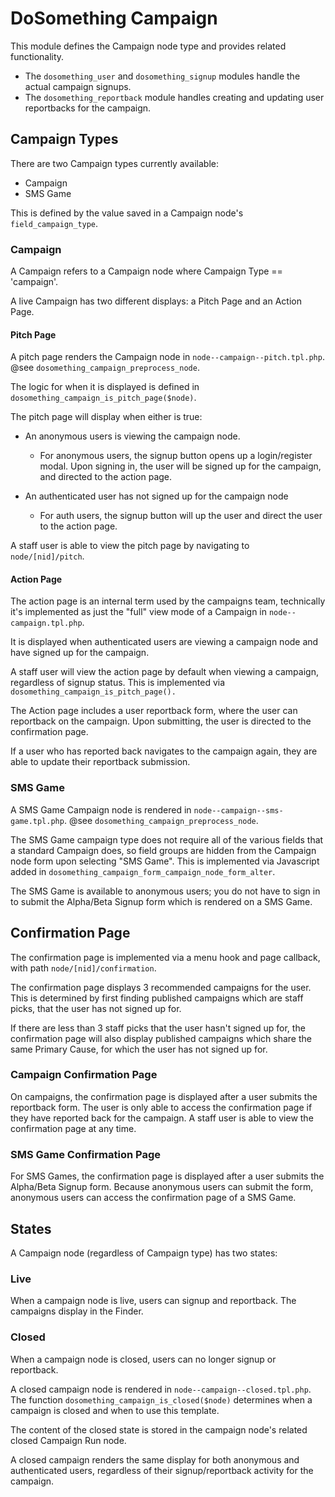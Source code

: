 # DoSomething Campaign

This module defines the Campaign node type and provides related functionality.

* The `dosomething_user` and `dosomething_signup` modules handle the actual
campaign signups.
* The `dosomething_reportback` module handles creating and
updating user reportbacks for the campaign.

## Campaign Types

There are two Campaign types currently available:

* Campaign
* SMS Game

This is defined by the value saved in a Campaign node's `field_campaign_type`.
 

### Campaign

A Campaign refers to a Campaign node where Campaign Type == 'campaign'.

A live Campaign has two different displays: a Pitch Page and an Action Page.

#### Pitch Page

A pitch page renders the Campaign node in `node--campaign--pitch.tpl.php`. 
@see `dosomething_campaign_preprocess_node`.

The logic for when it is displayed is defined in `dosomething_campaign_is_pitch_page($node)`.

The pitch page will display when either is true:

 * An anonymous users is viewing the campaign node.
     *   For anonymous users, the signup button opens up a login/register modal.  Upon
signing in, the user will be signed up for the campaign, and directed to the
action page.

 * An authenticated user has not signed up for the campaign node
     *  For auth users, the signup button will up the user and direct
the user to the action page.


A staff user is able to view the pitch page by navigating to `node/[nid]/pitch`.


#### Action Page

The action page is an internal term used by the campaigns team, technically it's implemented as just the "full" view mode of a Campaign in `node--campaign.tpl.php`.

It is displayed when authenticated users are viewing a campaign node and have signed up for the campaign.

A staff user will view the action page by default when viewing a campaign, regardless 
of signup status.  This is implemented via `dosomething_campaign_is_pitch_page().`

The Action page includes a user reportback form, where the user can reportback
on the campaign. Upon submitting, the user is directed to the confirmation page.

If a user who has reported back navigates to the campaign again, they are able
to update their reportback submission.


### SMS Game

A SMS Game Campaign node is rendered in `node--campaign--sms-game.tpl.php`.
@see `dosomething_campaign_preprocess_node`.

The SMS Game campaign type does not require all of the various fields that a standard
Campaign does, so field groups are hidden from the Campaign node form upon selecting
"SMS Game".  This is implemented via Javascript added in `dosomething_campaign_form_campaign_node_form_alter`. 

The SMS Game is available to anonymous users; you do not have to sign in to submit the Alpha/Beta Signup form which is rendered on a SMS Game.



## Confirmation Page

The confirmation page is implemented via a menu hook and page callback, with path
`node/[nid]/confirmation`.

The confirmation page displays 3 recommended campaigns for the user.  This is
determined by first finding published campaigns which are staff picks, that the
user has not signed up for.

If there are less than 3 staff picks that the user hasn't signed up for, the
confirmation page will also display published campaigns which share the same
Primary Cause, for which the user has not signed up for.

### Campaign Confirmation Page

On campaigns, the confirmation page is displayed after a user submits the reportback form.  The user is only able
to access the confirmation page if they have reported back for the campaign.  A
staff user is able to view the confirmation page at any time.

### SMS Game Confirmation Page

For SMS Games, the confirmation page is displayed after a user submits the Alpha/Beta
Signup form.  Because anonymous users can submit the form, anonymous users can access the confirmation page of a SMS Game.



## States

A Campaign node (regardless of Campaign type) has two states:

### Live

When a campaign node is live, users can signup and reportback. The campaigns display
in the Finder.

### Closed

When a campaign node is closed, users can no longer signup or reportback. 

A closed campaign node is rendered in `node--campaign--closed.tpl.php`.  The 
function `dosomething_campaign_is_closed($node)` determines when a campaign is
closed and when to use this template.

The content of the closed state is stored in the campaign node's related closed
Campaign Run node.

A closed campaign renders the same display for both anonymous and authenticated users,
regardless of their signup/reportback activity for the campaign. 
